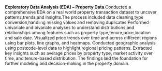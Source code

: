 **Exploratory Data Analysis (EDA) – Property Data**
Conducted a comprehensive EDA on a real world property transaction dataset to uncover patterns,trends,and insights.The process included data cleaning,type conversion,handling missing values and removing duplicates.Performed univariate and bivariate analyses to understand distributions and relationships among features such as property type,tenure,price,location and sale date. Visualized price trends over time and across different regions using bar plots, line graphs, and heatmaps. Conducted geographic analysis using postcode-level data to highlight regional pricing patterns. Extracted key insights such as average prices by property type, market activity over time, and tenure-based distribution. The findings laid the foundation for further modeling and decision-making in the property domain.
